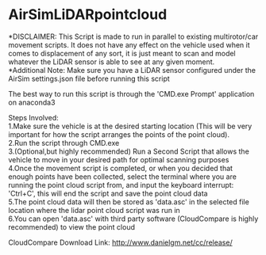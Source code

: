 # AirSimLiDARpointcloud

*DISCLAIMER: This Script is made to run in parallel to existing multirotor/car movement scripts. It does not have any effect on the vehicle used when it comes to displacement of any sort, it is just meant to scan and model whatever the LiDAR sensor is able to see at any given moment.<br /> 
*Additional Note: Make sure you have a LiDAR sensor configured under the AirSim settings.json file before running this script<br /> 

The best way to run this script is through the 'CMD.exe Prompt' application on anaconda3<br /> 

Steps Involved:<br /> 
1.Make sure the vehicle is at the desired starting location (This will be very important for how the script arranges the points of the point cloud).<br /> 
2.Run the script through CMD.exe<br /> 
3.(Optional,but highly recommended) Run a Second Script that allows the vehicle to move in your desired path for optimal scanning purposes<br /> 
4.Once the movement script is completed, or when you decided that enough points have been collected, select the terminal where you are running the point cloud script from, and input the keyboard interrupt: 'Ctrl+C', this will end the script and save the point cloud data<br /> 
5.The point cloud data will then be stored as 'data.asc' in the selected file location where the lidar point cloud script was run in<br /> 
6.You can open 'data.asc' with third party software (CloudCompare is highly recommended) to view the point cloud<br /> 

CloudCompare Download Link: http://www.danielgm.net/cc/release/<br /> 
